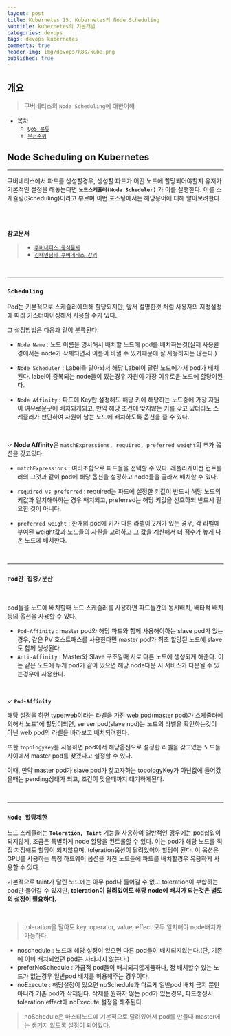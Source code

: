 ```yaml
---
layout: post
title: Kubernetes 15. Kubernetes의 Node Scheduling
subtitle: kubernetes의 기본개념
categories: devops
tags: devops kubernetes
comments: true
header-img: img/devops/k8s/kube.png
published: true
---
```


## 개요
> 쿠버네티스의 `Node Scheduling`에 대한이해
  
- 목차
	- [`QoS 분류`](#qos-분류)
	- [`우선순위`](#우선순위-매커니즘)
  
## Node Scheduling on Kubernetes
---
쿠버네티스에서 파드를 생성할경우, 생성할 파드가 어떤 노드에 할당되어야할지 유저가 기본적인 설정을 해놓는다면 **`노드스케쥴러(Node Scheduler)`** 가 이를 실행한다. 이를 스케쥴링(Scheduling)이라고 부르며 이번 포스팅에서는 해당용어에 대해 알아보려한다.

<br>
<br>

**참고문서**
> - [`쿠버네티스 공식문서`](https://kubernetes.io/ko/docs/concepts/scheduling-eviction/kube-scheduler/)
> - [`김태민님의 쿠버네티스 강의`](https://www.inflearn.com/course/%EC%BF%A0%EB%B2%84%EB%84%A4%ED%8B%B0%EC%8A%A4-%EA%B8%B0%EC%B4%88#)

<br>

---
### **`Scheduling`**

Pod는 기본적으로 스케쥴러에의해 할당되지만, 앞서 설명한것 처럼 사용자의 지정설정에 따라 커스터마이징해서 사용할 수가 있다.

그 설정방법은 다음과 같이 분류된다.

- `Node Name` : 노드 이름을 명시해서 배치할 노드에 pod를 배치하는것(실제 사용환경에서는 node가 삭제되면서 이름이 바뀔 수 있기때문에 잘 사용하지는 않는다.)

- `Node Scheduler` : Label을 달아놔서 해당 Label이 달린 노드에가서 pod가 배치된다. label이 중복되는 node들이 있는경우 자원이 가장 여유로운 노드에 할당이된다.

- `Node Affinity` : 파드에 Key만 설정해도 해당 키에 해당하는 노드중에 가장 자원이 여유로운곳에 배치되게되고, 만약 해당 조건에 맞지않는 키를 갖고 있더라도 스케쥴러가 판단하여 자원이 남는 노드에 배치하도록 옵션을 줄 수 있다.

<br>

✓ **Node Affinity**은 `matchExpressions, required, preferred weight`의 추가 옵션을 갖고있다.

- `matchExpressions` : 여러조합으로 파드들을 선택할 수 있다. 레플리케이션 컨트롤러의 
  그것과 같이 pod에 해당 옵션을 설정하고 node들을 골라서 배치할 수 있다.

- `required vs preferred` : required는 파드에 설정한 키값이 반드시 해당 노드의 키값과 일치해야하는 경우 배치되고, preferred는 해당 키값을 선호하되 반드시 필요한 것이 아니다.

- `preferred weight` : 한개의 pod에 키가 다른 라벨이 2개가 있는 경우, 각 라벨에 부여된 weight값과 노드들의 자원을 고려하고 그 값을 계산해서 더 점수가 높게 나온 노드에 배치한다.

<br>

---

### **`Pod간 집중/분산`**

<br>

pod들을 노드에 배치할때 노드 스케쥴러를 사용하면 파드들간의 동시배치, 배타적 배치 등의 옵션을 사용할 수 있다.

- `Pod-Affinity` : master pod와 해당 파드와 함께 사용해야하는 slave pod가 있는경우, 같은 PV 호스트패스를 사용한다면 master pod가 최초 할당된 노드에 slave도 함께 생성된다.
- `Anti-Affinity` : Master와 Slave 구조일때 서로 다른 노드에 생성되게 해준다. 이는 같은 노드에 두개 pod가 같이 있으면 해당 node다운 시 서비스가 다운될 수 있는경우에 사용한다.

<br>

✓ **`Pod-Affinity`** 

해당 설정을 하면 type:web이라는 라벨을 가진 web pod(master pod)가 스케쥴러에 의해서 노드1에 할당이되면, server pod(slave nod)는 노드의 라벨을 확인하는것이 아닌 web pod의 라벨을 바라보고 배치되려한다.

또한 `topologyKey`를 사용하면 pod에서 해당옵션으로 설정한 라벨을 갖고있는 노드들 사이에서 master pod를 찾겠다고 설정할 수 있다.

이때, 만약 master pod가 slave pod가 찾고자하는 topologyKey가 아닌값에 들어갔을때는 pending상태가 되고, 조건이 맞을때까지 대기하게된다.

<br>

---

### **`Node 할당제한`**

노드 스케쥴러는 **`Toleration, Taint`** 기능을 사용하여 일반적인 경우에는 pod삽입이 되지않게, 조금은 특별하게 node 할당을 컨트롤할 수 있다. 이는 pod가 해당 노드를 직접 지정해도 할당이 되지않으며, toleration옵션이 달려있어야 할당이 된다. 이 옵션은 GPU를 사용하는 특정 하드웨어 옵션을 가진 노드들에 파드를 배치할경우 유용하게 사용할 수 있다.

기본적으로 taint가 달린 노드에는 아무 pod나 들어갈 수 없고 toleration이 부합하는 pod만 들어갈 수 있지만, **toleration이 달려있어도 해당 node에 배치가 되는것은 별도의 설정이 필요하다.**

<br>

> toleration을 달아도 key, operator, value, effect 모두 일치해야 node배치가 가능하다.

- noschedule : 노드애 해당 설정이 있으면 다른 pod들이 배치되지않는다.(단, 기존에 이미 배치되었던 pod는 사라지지 않는다.)
- preferNoSchedule : 가급적 pod들이 배치되지않게끔하나, 정 배치할수 있는 노드가 없는경우 일반pod 배치를 허용해주는 경우이다.
- noExecute : 해당설정이 있으면 noSchedule과 다르게 일반pod 배치 금지 뿐만아니라 기존 pod가 삭제된다. 삭제를 원하지 않는 pod가 있는경우, 파드생성시 toleration effect에 noExecute 설정을 해주된다.

> noSchedule은 마스터노드에 기본적으로 달려있어서 pod를 만들때 master에는 생기지 않도록 설정이 되어있다.

